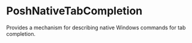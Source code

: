 # PoshNativeTabCompletion
Provides a mechanism for describing native Windows commands for tab completion.
